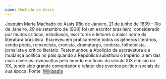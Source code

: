 ```yaml
---
name: Machado de Assis
---
```


Joaquim Maria Machado de Assis (Rio de Janeiro, 21 de junho de 1839 – Rio de Janeiro, 29 de setembro de 1908) foi um escritor brasileiro, considerado por muitos críticos, estudiosos, escritores e leitores o maior nome da literatura brasileira. Escreveu em praticamente todos os gêneros literários, sendo poeta, romancista, cronista, dramaturgo, contista, folhetinista, jornalista e crítico literário. Testemunhou a Abolição da escravatura e a mudança política no país quando a República substituiu o Império, além das mais diversas reviravoltas pelo mundo em finais do século XIX e início do XX, tendo sido grande comentador e relator dos eventos político-sociais de sua época. Fonte: [Wikipedia](https://pt.wikipedia.org/wiki/Machado_de_Assis)